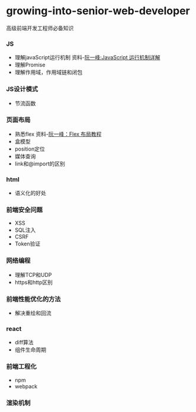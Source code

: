 # growing-into-senior-web-developer
高级前端开发工程师必备知识

### JS
- 理解javaScript运行机制 资料-[阮一峰:JavaScript 运行机制详解](http://www.ruanyifeng.com/blog/2014/10/event-loop.html)
- 理解Promise
- 理解作用域，作用域链和闭包

### JS设计模式
- 节流函数

### 页面布局
- 熟悉flex 资料-[阮一峰：Flex 布局教程](http://www.ruanyifeng.com/blog/2014/10/event-loop.html)
- 盒模型
- position定位
- 媒体查询
- link和@import的区别

### html
- 语义化的好处

### 前端安全问题
- XSS
- SQL注入
- CSRF
- Token验证

### 网络编程
- 理解TCP和UDP
- https和http区别

### 前端性能优化的方法
- 解决重绘和回流

### react
- diff算法
- 组件生命周期

### 前端工程化
- npm
- webpack

### 渲染机制
